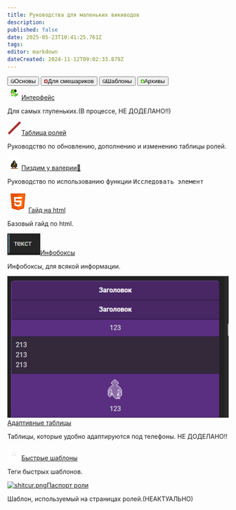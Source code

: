 ```yaml
---
title: Руководства для маленьких викиводов
description: 
published: false
date: 2025-05-23T10:41:25.761Z
tags: 
editor: markdown
dateCreated: 2024-11-12T09:02:33.879Z
---
```


<div class="maincontainer">
  <div class="buttoncontainer">
    <button id="buttonbas"><img src="/guides/passenger.png">Основы</button>
    <button id="buttonadvanced"><img src="/guides/warden's_icon.png">Для смешариков</button>             <button id="buttontemplates"><img src="/guides/passenger.png">Шаблоны</button>
      <button id="buttonarchives"><img src="/guides/libranian's_icon.png">Архивы</button>
  </div>
  <div class="content-container">
    <div class="content-table" id="bas">
      <a href="/wiki-inside/wiki-interface"><img src="/guides/wiki/plushie_lizard.png" alt="interactions.png" class="zoom"/>Интерфейс</a>
      <p>Для самых глупеньких.(В процессе, НЕ ДОДЕЛАНО!!)</p>
      <a href="/wiki-inside/roles-update"><img src="/bar_jobslots.png" alt="interactions.png" class="zoom"/>Таблица ролей</a>
      <p>Руководство по обновлению, дополнению и изменению таблицы ролей.</p>
      <a href="/wiki-inside/pizdimyvalery"><img src="/guides/wiki/thiefcharacter.png" alt="interactions.png" class="zoom"/>Пиздим у валерии🍻</a>
      <p>Руководство по использованию функции <kbd>Исследовать элемент</kbd></p>
    </div>
    <div class="content-table" id="advanced">
      <a href="/wiki-inside/design-guide"><img src="/icons8-html-48.png" alt="shitcur.png" class="zoom"/>Гайд на html</a>
      <p>Базовый гайд по html.</p>
    </div>
    <div class="content-table" id="templates">
      <a href="/memberspages/Gavrik/InfoBoxes"><img src="/guides/screenshot_94.png" alt="shitcur.png" class="zoom"/>Инфобоксы</a>
      <p>Инфобоксы, для всякой информации.</p>
      <a href="/memberspages/Gavrik/tables"><img src="/guides/screenshot_35.png" alt="shitcur.png" class="zoom"/>Адаптивные таблицы</a>
      <p>Таблицы, которые удобно адаптируются под телефоны.  НЕ ДОДЕЛАНО!!</p>
      <a href="/wiki-inside/tags"><img src="/guides/wiki/icon_pentagramm.png" alt="shitcur.png" class="zoom"/>Быстрые шаблоны</a>
      <p>Теги быстрых шаблонов.</p>
    </div>
    <div class="content-table" id="archives">
      <a href="/wiki-inside/templates/role-passport"><img src="https://wiki.ss14.su/main_page_icons/roles_icon.png" alt="shitcur.png" class="zoom"/>Паспорт роли</a>
      <p>Шаблон, используемый на страницах ролей.(НЕАКТУАЛЬНО)</p>
    </div>
   </div>
  </div>
</div>